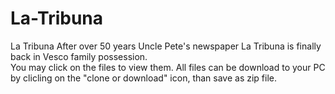 # La-Tribuna
La Tribuna
After over 50 years Uncle Pete's newspaper La Tribuna is finally back in Vesco family possession.<BR>
You may click on the files to view them.
All files can be download to your PC by clicling on the "clone or download" icon, than save as zip file.  
